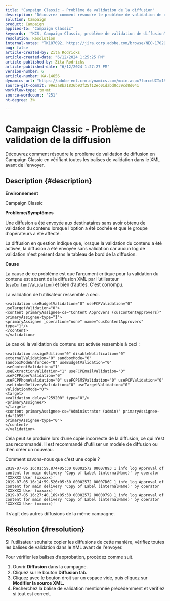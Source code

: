 ```yaml
---
title: "Campaign Classic - Problème de validation de la diffusion"
description: "Découvrez comment résoudre le problème de validation de diffusion en Campaign Classic."
solution: Campaign
product: Campaign
applies-to: "Campaign Classic"
keywords: '"KCS, Campaign Classic, problème de validation de diffusion",'
resolution: Resolution
internal-notes: "TK187092, https://jira.corp.adobe.com/browse/NEO-17029"
bug: false
article-created-by: Zita Rodricks
article-created-date: "6/12/2024 1:25:25 PM"
article-published-by: Zita Rodricks
article-published-date: "6/12/2024 1:27:27 PM"
version-number: 6
article-number: KA-14656
dynamics-url: "https://adobe-ent.crm.dynamics.com/main.aspx?forceUCI=1&pagetype=entityrecord&etn=knowledgearticle&id=6b0a8736-bf28-ef11-840b-000d3a372703"
source-git-commit: 99e3a8ba1836b93f25f12ec01dabd0c39cd8d041
workflow-type: tm+mt
source-wordcount: '251'
ht-degree: 3%

---
```


# Campaign Classic - Problème de validation de la diffusion


Découvrez comment résoudre le problème de validation de diffusion en Campaign Classic en vérifiant toutes les balises de validation dans le XML avant de l&#39;envoyer.

## Description {#description}


<b>Environnement</b>

Campaign Classic



<b>Problème/Symptômes</b>

Une diffusion a été envoyée aux destinataires sans avoir obtenu de validation du contenu lorsque l&#39;option a été cochée et que le groupe d&#39;opérateurs a été affecté.

La diffusion en question indique que, lorsque la validation du contenu a été activée, la diffusion a été envoyée sans validation car aucun log de validation n&#39;est présent dans le tableau de bord de la diffusion.



<b>Cause</b>

La cause de ce problème est que l’argument critique pour la validation du contenu est absent de la diffusion XML par l’utilisateur (`useContentValidation`) et bien d’autres. C&#39;est corrompu.

La validation de l’utilisateur ressemble à ceci.




```
<validation useBudgetValidation="0" useFCPValidation="0" useTargetValidation="0">
<content primaryAssignee-cs="Content Approvers (cusContentApprovers)" primaryAssignee-type="1">
<primaryAssignee _operation="none" name="cusContentApprovers" type="1"/>
</content>
</validation>
```




Le cas où la validation du contenu est activée ressemble à ceci :




```
<validation assignEdition="0" disableNotification="0" externalValidation="0" sandboxMode="0"
sandboxModeEnforced="0" useBudgetValidation="0" useContentValidation="1"
useExtractionValidation="1" useFCPEmailValidation="0" useFCPPaperValidation="0"
useFCPPhoneValidation="0" useFCPSMSValidation="0" useFCPValidation="0"
useLinkedDeliveryValidation="0" useTargetValidation="0" validationMode="0">
<target>
<validation delay="259200" type="0"/>
<primaryAssignee/>
</target>
<content primaryAssignee-cs="Administrator (admin)" primaryAssignee-id="1055"
primaryAssignee-type="0">
</content>
</validation>
```




Cela peut se produire lors d’une copie incorrecte de la diffusion, ce qui n’est pas recommandé. Il est recommandé d&#39;utiliser un modèle de diffusion ou d&#39;en créer un nouveau.

Comment savons-nous que c&#39;est une copie ?




```
2019-07-05 16:01:59.874+05:30 00002572 00007893 1 info log Approval of content for main delivery 'Copy of Label (internalName)' by operator 'XXXXXX User (xxxxxx)'
2019-07-05 16:14:59.526+05:30 00002572 00007D6C 1 info log Approval of content for main delivery 'Copy of Label (internalName)' by operator 'XXXXXX User (xxxxxx)'
2019-07-05 16:27:40.169+05:30 00002572 00000798 1 info log Approval of content for main delivery 'Copy of Label (internalName)' by operator 'XXXXXX User (xxxxxx)'
```




Il s’agit des autres diffusions de la même campagne.


## Résolution {#resolution}


Si l&#39;utilisateur souhaite copier les diffusions de cette manière, vérifiez toutes les balises de validation dans le XML avant de l&#39;envoyer.

Pour vérifier les balises d’approbation, procédez comme suit.

1. Ouvrir <b>Diffusion</b> dans la campagne.
2. Cliquez sur le bouton <b>Diffusion </b>tab<b>.</b>
3. Cliquez avec le bouton droit sur un espace vide, puis cliquez sur <b>Modifier la source XML.</b>
4. Recherchez la balise de validation mentionnée précédemment et vérifiez si tout est correct.



